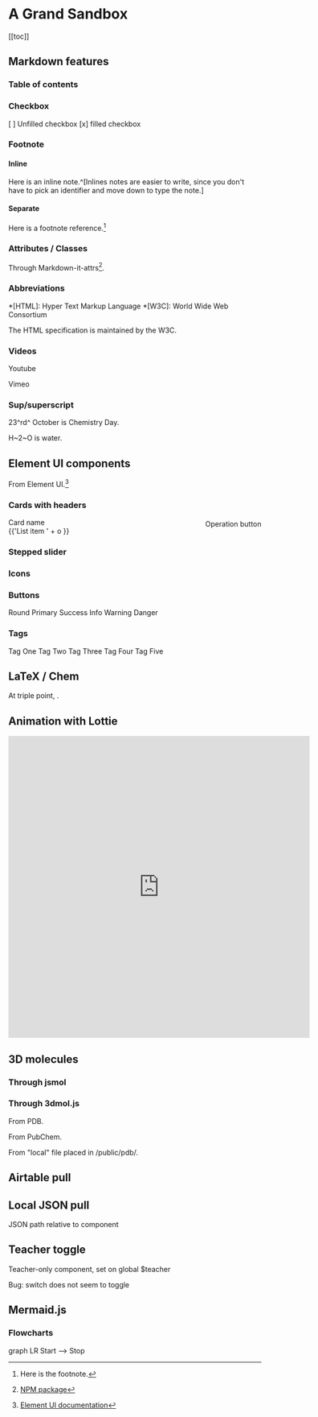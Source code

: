# A Grand Sandbox

[[toc]]

## Markdown features

### Table of contents

### Checkbox

[ ] Unfilled checkbox
[x] filled checkbox

### Footnote

#### Inline

Here is an inline note.^[Inlines notes are easier to write, since you don't have to pick an identifier and move down to type the note.]

#### Separate

Here is a footnote reference.[^1]

[^1]: Here is the footnote.

### Attributes / Classes

Through Markdown-it-attrs[^2].

### Abbreviations

*[HTML]: Hyper Text Markup Language
*[W3C]: World Wide Web Consortium

The HTML specification is maintained by the W3C.

[^2]: [NPM package](https://www.npmjs.com/package/markdown-it-attrs)

### Videos

Youtube

Vimeo

### Sup/superscript

23^rd^ October is Chemistry Day.

H~2~O is water.

<!-- ## Bootstrap-vue components -->

## Element UI components

From Element UI.[^EUI]

[^EUI]: [Element UI documentation](http://element.eleme.io/?ref=madewithvuejs.com#/en-US/component/installation)

### Cards with headers

<el-card class="box-card">
  <div slot="header" class="clearfix">
    <span>Card name</span>
    <el-button style="float: right; padding: 3px 0" type="text">Operation button</el-button>
  </div>
  <div v-for="o in 4" :key="o" class="text item">
    {{'List item ' + o }}
  </div>
</el-card>


### Stepped slider

<el-steps :active="2" align-center>
  <el-step title="Step 1" description="Some description"></el-step>
  <el-step title="Step 2" description="Some description"></el-step>
  <el-step title="Step 3" description="Some description"></el-step>
  <el-step title="Step 4" description="Some description"></el-step>
</el-steps>

### Icons

<i class="el-icon-edit"></i>

### Buttons

<el-row>
  <el-button round>Round</el-button>
  <el-button type="primary" round>Primary</el-button>
  <el-button type="success" round>Success</el-button>
  <el-button type="info" round>Info</el-button>
  <el-button type="warning" round>Warning</el-button>
  <el-button type="danger" round>Danger</el-button>
</el-row>

### Tags

<el-tag>Tag One</el-tag>
<el-tag type="success">Tag Two</el-tag>
<el-tag type="info">Tag Three</el-tag>
<el-tag type="warning">Tag Four</el-tag>
<el-tag type="danger">Tag Five</el-tag>

## LaTeX / Chem

<LaTeX formula="x^2 + y^2 + \cancel{pxy} = z^2 + \cancel{pxy}" />

<Chem formula="H+\aq{} + OH^{-}\aq{} <=>> H2O\liquid{}" />

At triple point, <Chem formula="H2O\solid{} <=> H2O\liquid{} <=> H2O\gas{}" inline />.

## Animation with Lottie

<!-- <Anim /> -->

<iframe src="https://modest-booth-7d9598.netlify.com/anim/lottietest.html" height=600 width=600 frameborder=0 scrolling="no"></iframe>

## 3D molecules

### Through jsmol
<!-- 
JSmol from iframe in public/jsmol/jsmol.html

<iframe src="https://modest-booth-7d9598.netlify.com/jsmol/jsmol.html" height=600 width=600 frameborder=0 scrolling="no"></iframe> -->

### Through 3dmol.js

From PDB.

<Molecule pdb="1bl8" />

From PubChem.

<Molecule cid="2349" />

From "local" file placed in /public/pdb/.

<Molecule url="https://modest-booth-7d9598.netlify.com/pdb/6c6p.pdb" />

## Airtable pull

<AirtableTopic />

## Local JSON pull

JSON path relative to component

<LocalJSON />

<!-- <div v-for="i in items">
    <h2>{{i.first_name}} {{i.last_name}}</h2>
    <img :src="i.avatar"/>
</div>

<script>
import data from './users.json'
export default {
  data () {
      return {
          items: data.data
      }
  }
}
</script> -->

<!-- <script>
const axios = require('axios')
export default {
  data () {
      return {
          items: []
      }
  },
  async beforeMount() {
    axios.get('https://reqres.in/api/users')
    .then(response => {
       this.$data.items = response.data.data
    })
    .catch(error => {
        console.log(error);
    })
  }
}
</script> -->


## Teacher toggle

<Teacher>

Teacher-only component, set on global $teacher

</Teacher>

<el-switch v-model="$teacher" active-text="Teacher" inactive-text="Student">
</el-switch>

Bug: switch does not seem to toggle

## Mermaid.js

### Flowcharts

<mermaid>
graph LR
    Start --> Stop
</mermaid>